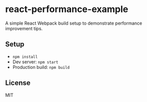 # react-performance-example

A simple React Webpack build setup to demonstrate performance improvement tips.

## Setup

- `npm install`
- Dev server: `npm start`
- Production build: `npm build`

## License

MIT
